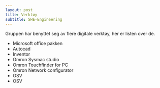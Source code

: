 ```yaml
---
layout: post
title: Verktøy
subtitle: SHE-Engineering
---
```


Gruppen har benyttet seg av flere digitale verktøy, her er listen over de.

*  Microsoft office pakken
*  Autocad
*  Inventor
*  Omron Sysmac studio
*  Omron Touchfinder for PC
*  Omron Network configurator
*  OSV
*  OSV